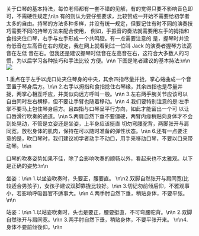 关于口琴的基本持法，每位老师都有一套不错的见解，有的觉得只要不影响音色即可，不需硬性规定;\n\n
有的则认为要仔细要求，比较赞成一开始不需要给初学者太多的自由。持琴的方法多种多样，并没有统一规定，但要记住有时不同的演奏技巧需要不同的持琴方法来配合使用， 例如，手振音的奏法就需要用左手的拇指和食指夹住口琴，右手与左手形成一个共鸣腔。有一点需要注意的 是，握琴时并没有低音在左高音在右的规定，我在网上就看到过一位叫 Jack 的演奏者握琴方法高音在左低 音在右。但我还是建议握琴时低音在左高音在右，这符合大多数人的习惯，为以后学习各种技巧和手法比较 方便。\n\n
下图是笔者建议的基本持法:\n\n
![](cloud://production-emhx9.7072-production-emhx9/article/20190807001824.png)

1.重点在于左手以虎口处夹住琴身的中央，其余四指尽量并拢，掌心蜷曲成一个音室置于琴身后方。\n\n 2.右手以拇指和食指捻住右琴缘，其余四指也是尽量并拢，两掌心相互呼应，并类似向远方呼叫一般。\n\n 3.左右两手腕关节应该可以自由同时左右横移，但不要让手臂也随着移动。\n\n 4.我们要特别注意的是:左手掌不要马上包住琴身后方。且四指与口琴呈平行方向，如此才能留出一个可 以让口唇滑行吹奏的通道。\n\n 5.两肩自然下垂不要僵硬，两臂内缘稍贴向身体才不会到处晃动，不管是立姿还是坐姿，上半身应该挺直 切勿弯腰驼背，两脚张开与肩同宽，放松身体的肌肉，保持在可以随时准备的弹性状态。\n\n 6.还有一点要注意的是，吹口琴时，我们建议初学者动手不动口，用手来移动口琴，不要以口来带动琴。\n\n

口琴的吹奏姿势如果不佳，除了会影响吹奏的顺畅以外，看起来也不太雅观。以下是正确的姿势:\n\n

坐姿：\n\n 1.以坐姿吹奏时，头要正，腰要直。 \n\n2.双脚自然张开与肩同宽(比较适合男孩子)，女孩子建议双脚靠拢比较好。\n\n 3.切记勿前倾后仰，不雅观事小，若影响呼吸器官不适事大。\n\n 4.两手肘自然下垂，稍贴身体，不要平张。\n\n

站姿：\n\n 1.以站姿吹奏时，头也是要正，腰要挺直，不可弯腰驼背。\n\n 2.双脚自然张开与肩同宽。\n\n 3.两手肘自然下垂，稍贴身体，不要平张开来。 \n\n4.身体不要前倾後仰。\n\n
